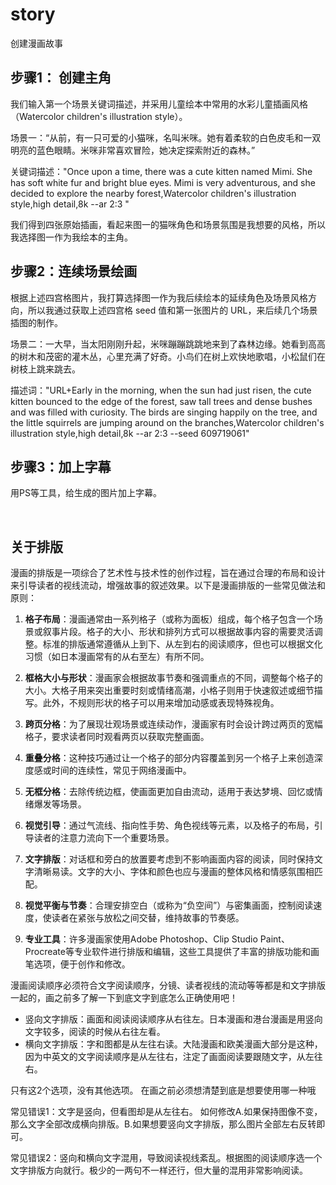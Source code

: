 # story
创建漫画故事
## 步骤1： 创建主角

我们输入第一个场景关键词描述，并采用儿童绘本中常用的水彩儿童插画风格（Watercolor children's illustration style）。

场景一：“从前，有一只可爱的小猫咪，名叫米咪。她有着柔软的白色皮毛和一双明亮的蓝色眼睛。米咪非常喜欢冒险，她决定探索附近的森林。”

关键词描述："Once upon a time, there was a cute kitten named Mimi. She has soft white fur and bright blue eyes. Mimi is very adventurous, and she decided to explore the nearby forest,Watercolor children's illustration style,high detail,8k --ar 2:3 "

我们得到四张原始插画，看起来图一的猫咪角色和场景氛围是我想要的风格，所以我选择图一作为我绘本的主角。

## 步骤2：连续场景绘画
根据上述四宫格图片，我打算选择图一作为我后续绘本的延续角色及场景风格方向，所以我通过获取上述四宫格 seed 值和第一张图片的 URL，来后续几个场景插图的制作。

场景二：一大早，当太阳刚刚升起，米咪蹦蹦跳跳地来到了森林边缘。她看到高高的树木和茂密的灌木丛，心里充满了好奇。小鸟们在树上欢快地歌唱，小松鼠们在树枝上跳来跳去。

描述词："URL+Early in the morning, when the sun had just risen, the cute kitten bounced to the edge of the forest, saw tall trees and dense bushes and was filled with curiosity. The birds are singing happily on the tree, and the little squirrels are jumping around on the branches,Watercolor children's illustration style,high detail,8k --ar 2:3 --seed 609719061"

## 步骤3：加上字幕
用PS等工具，给生成的图片加上字幕。

<br>

## 关于排版
漫画的排版是一项综合了艺术性与技术性的创作过程，旨在通过合理的布局和设计来引导读者的视线流动，增强故事的叙述效果。以下是漫画排版的一些常见做法和原则：

1. **格子布局**：漫画通常由一系列格子（或称为面板）组成，每个格子包含一个场景或叙事片段。格子的大小、形状和排列方式可以根据故事内容的需要灵活调整。标准的排版通常遵循从上到下、从左到右的阅读顺序，但也可以根据文化习惯（如日本漫画常有的从右至左）有所不同。

2. **框格大小与形状**：漫画家会根据故事节奏和强调重点的不同，调整每个格子的大小。大格子用来突出重要时刻或情绪高潮，小格子则用于快速叙述或细节描写。此外，不规则形状的格子可以用来增加动感或表现特殊视角。

3. **跨页分格**：为了展现壮观场景或连续动作，漫画家有时会设计跨过两页的宽幅格子，要求读者同时观看两页以获取完整画面。

4. **重叠分格**：这种技巧通过让一个格子的部分内容覆盖到另一个格子上来创造深度感或时间的连续性，常见于网络漫画中。

5. **无框分格**：去除传统边框，使画面更加自由流动，适用于表达梦境、回忆或情绪爆发等场景。

6. **视觉引导**：通过气流线、指向性手势、角色视线等元素，以及格子的布局，引导读者的注意力流向下一个重要场景。

7. **文字排版**：对话框和旁白的放置要考虑到不影响画面内容的阅读，同时保持文字清晰易读。文字的大小、字体和颜色也应与漫画的整体风格和情感氛围相匹配。

8. **视觉平衡与节奏**：合理安排空白（或称为“负空间”）与密集画面，控制阅读速度，使读者在紧张与放松之间交替，维持故事的节奏感。

9. **专业工具**：许多漫画家使用Adobe Photoshop、Clip Studio Paint、Procreate等专业软件进行排版和编辑，这些工具提供了丰富的排版功能和画笔选项，便于创作和修改。


漫画阅读顺序必须符合文字阅读顺序，分镜、读者视线的流动等等都是和文字排版一起的，画之前多了解一下到底文字到底怎么正确使用吧！
- 竖向文字排版：画面和阅读阅读顺序从右往左。日本漫画和港台漫画是用竖向文字较多，阅读的时候从右往左看。
- 横向文字排版：字和图都是从左往右读。大陆漫画和欧美漫画大部分是这种，因为中英文的文字阅读顺序是从左往右，注定了画面阅读要跟随文字，从左往右。

只有这2个选项，没有其他选项。
在画之前必须想清楚到底是想要使用哪一种哦

常见错误1：文字是竖向，但看图却是从左往右。
如何修改A.如果保持图像不变，那么文字全部改成横向排版。B.如果想要竖向文字排版，那么图片全部左右反转即可。

常见错误2：竖向和横向文字混用，导致阅读视线紊乱。根据图的阅读顺序选一个文字排版方向就行。极少的一两句不一样还行，但大量的混用非常影响阅读。